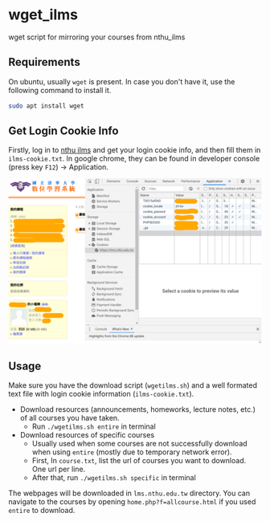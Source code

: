 # wget_ilms
wget script for mirroring your courses from nthu_ilms

##  Requirements

On ubuntu, usually `wget` is present.  In case you don't have it,  use the following command to install it.

```bash
sudo apt install wget
```

## Get Login Cookie Info

Firstly, log in to [nthu ilms](https://lms.nthu.edu.tw/) and get your login cookie info, and then fill them in `ilms-cookie.txt`.   In google chrome, they can be found in developer console (press key `F12`) -> Application.

![image-20210205223747167](README.assets/image-20210205223747167.png)

## Usage

Make sure you have the download script (`wgetilms.sh`) and a well formated text file with login cookie information (`ilms-cookie.txt`).

- Download resources (announcements, homeworks, lecture notes, etc.) of all courses you have taken.
  - Run `./wgetilms.sh entire` in terminal
- Download resources of specific courses
  - Usually used when some courses are not successfully download when using `entire` (mostly due to temporary network error).
  - First, In `course.txt`, list the url of courses you want to download.  One url per line.  
  - After that, run `./wgetilms.sh specific` in terminal

The webpages will be downloaded in `lms.nthu.edu.tw` directory.  You can navigate to the courses by opening `home.php?f=allcourse.html` if you used `entire` to download.